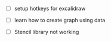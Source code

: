 - [ ] setup hotkeys for excalidraw
- [ ] learn how to create graph using data
- [ ] Stencil library not working







